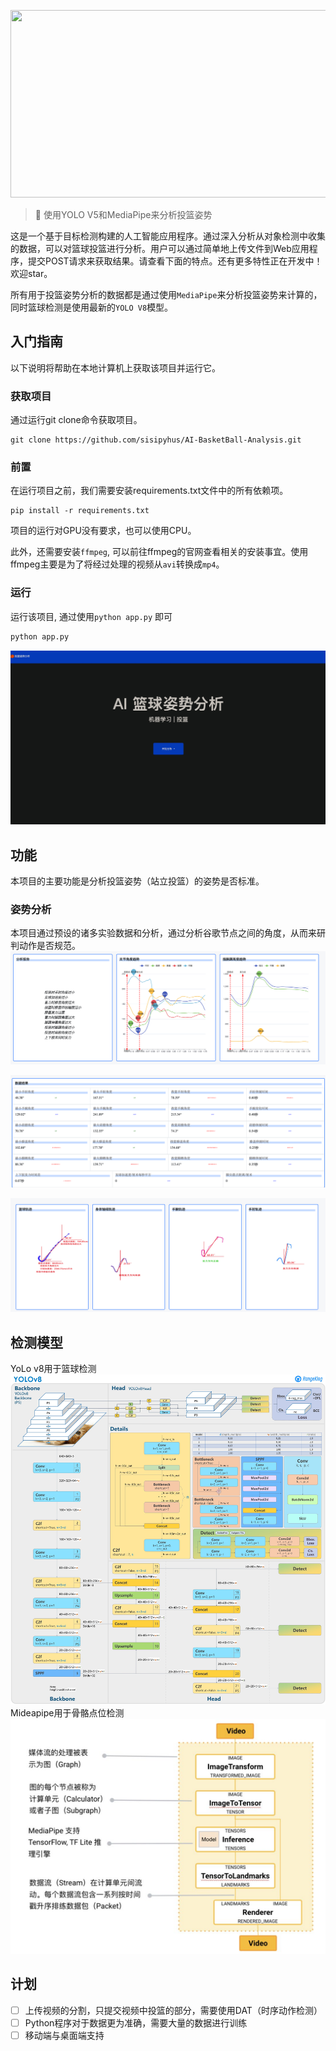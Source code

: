 <p align=center>
    <img src="./static/img/analysis.gif" width="960" height="300">
</p>


> 🏀 使用YOLO V5和MediaPipe来分析投篮姿势

这是一个基于目标检测构建的人工智能应用程序。通过深入分析从对象检测中收集的数据，可以对篮球投篮进行分析。用户可以通过简单地上传文件到Web应用程序，提交POST请求来获取结果。请查看下面的特点。还有更多特性正在开发中！欢迎star。

所有用于投篮姿势分析的数据都是通过使用`MediaPipe`来分析投篮姿势来计算的，同时篮球检测是使用最新的`YOLO V8`模型。

## 入门指南

以下说明将帮助在本地计算机上获取该项目并运行它。

### 获取项目

通过运行git clone命令获取项目。

``` git
git clone https://github.com/sisipyhus/AI-BasketBall-Analysis.git
```

### 前置

在运行项目之前，我们需要安装requirements.txt文件中的所有依赖项。

``` pip
pip install -r requirements.txt
```
项目的运行对GPU没有要求，也可以使用CPU。

此外，还需要安装`ffmpeg`, 可以前往ffmpeg的官网查看相关的安装事宜。使用ffmpeg主要是为了将经过处理的视频从`avi`转换成`mp4`。

### 运行

运行该项目, 通过使用`python app.py` 即可

``` python
python app.py
```

<p align=center>
    <img src="./static/img/index_page.jpg" width="551.1" height="278.7">
</p>

## 功能

本项目的主要功能是分析投篮姿势（站立投篮）的姿势是否标准。

### 姿势分析
本项目通过预设的诸多实验数据和分析，通过分析谷歌节点之间的角度，从而来研判动作是否规范。
![Alt text](image-2.png)

![Alt text](image-3.png)

![Alt text](image-4.png)

## 检测模型
YoLo v8用于篮球检测
![Alt text](image.png)
Mideapipe用于骨骼点位检测
![Alt text](image-1.png)



## 计划
- [ ] 上传视频的分割，只提交视频中投篮的部分，需要使用DAT（时序动作检测）
- [ ] Python程序对于数据更为准确，需要大量的数据进行训练
- [ ] 移动端与桌面端支持
